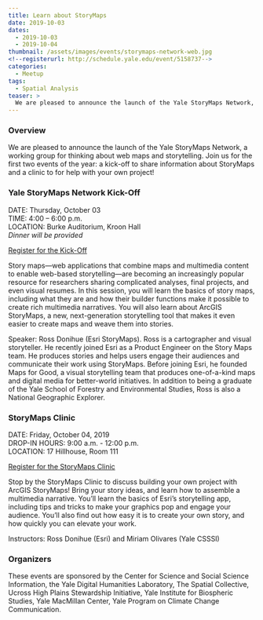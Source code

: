 ```yaml
---
title: Learn about StoryMaps
date: 2019-10-03
dates:
  - 2019-10-03
  - 2019-10-04
thumbnail: /assets/images/events/storymaps-network-web.jpg
<!--registerurl: http://schedule.yale.edu/event/5158737-->
categories:
  - Meetup
tags:
  - Spatial Analysis
teaser: >
  We are pleased to announce the launch of the Yale StoryMaps Network, a working group for thinking about web maps and storytelling. Join us for the first two events of the year: a kick-off to share information about StoryMaps and a clinic for help with your own project!
---
```


### Overview
We are pleased to announce the launch of the Yale StoryMaps Network, a working group for thinking about web maps and storytelling. Join us for the first two events of the year: a kick-off to share information about StoryMaps and a clinic to for help with your own project!

### Yale StoryMaps Network Kick-Off

DATE: Thursday, October 03  
TIME: 4:00 – 6:00 p.m.  
LOCATION: Burke Auditorium, Kroon Hall  
*Dinner will be provided*  

<a href='https://schedule.yale.edu/calendar/instruction/YaleStoyMapNetwork-KickOff' target='_blank'>Register for the Kick-Off</a>

Story maps—web applications that combine maps and multimedia content to enable web-based storytelling—are becoming an increasingly popular resource for researchers sharing complicated analyses, final projects, and even visual resumes. In this session, you will learn the basics of story maps, including what they are and how their builder functions make it possible to create rich multimedia narratives. You will also learn about ArcGIS StoryMaps, a new, next-generation storytelling tool that makes it even easier to create maps and weave them into stories.

Speaker: Ross Donihue (Esri StoryMaps). Ross is a cartographer and visual storyteller. He recently joined Esri as a Product Engineer on the Story Maps team. He produces stories and helps users engage their audiences and communicate their work using StoryMaps. Before joining Esri, he founded Maps for Good, a visual storytelling team that produces one-of-a-kind maps and digital media for better-world initiatives. In addition to being a graduate of the Yale School of Forestry and Environmental Studies, Ross is also a National Geographic Explorer.

### StoryMaps Clinic

DATE: Friday, October 04, 2019  
DROP-IN HOURS: 9:00 a.m. - 12:00 p.m.  
LOCATION: 17 Hillhouse, Room 111  

<a href='https://schedule.yale.edu/calendar/instruction/YaleStoyMapNetwork-Clinic' target='_blank'>Register for the StoryMaps Clinic</a>

Stop by the StoryMaps Clinic to discuss building your own project with ArcGIS StoryMaps! Bring your story ideas, and learn how to assemble a multimedia narrative. You’ll learn the basics of Esri’s storytelling app, including tips and tricks to make your graphics pop and engage your audience. You’ll also find out how easy it is to create your own story, and how quickly you can elevate your work.

Instructors: Ross Donihue (Esri) and Miriam Olivares (Yale CSSSI)

### Organizers
These events are sponsored by the Center for Science and Social Science Information, the Yale Digital Humanities Laboratory, The Spatial Collective, Ucross High Plains Stewardship Initiative, Yale Institute for Biospheric Studies, Yale MacMillan Center, Yale Program on Climate Change Communication.
